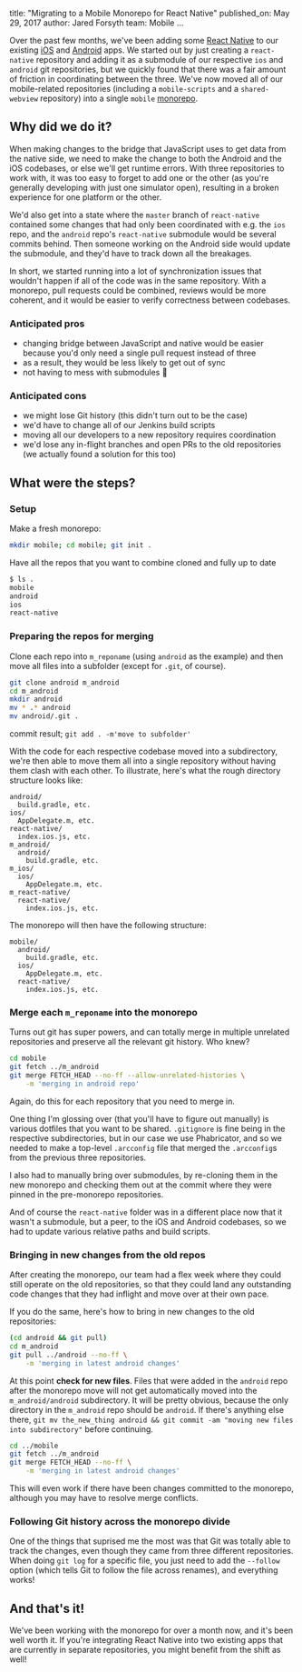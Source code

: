title: "Migrating to a Mobile Monorepo for React Native"
published_on: May 29, 2017
author: Jared Forsyth
team: Mobile
...

Over the past few months, we've been adding some [React
Native](https://github.com/facebook/react-native) to our existing
[iOS](https://itunes.apple.com/us/app/khan-academy-you-can-learn-anything/id469863705?mt=8)
and
[Android](https://play.google.com/store/apps/details?id=org.khanacademy.android&hl=en)
apps. We started out by just creating a `react-native` repository and adding
it as a submodule of our respective `ios` and `android` git repositories, but
we quickly found that there was a fair amount of friction in coordinating
between the three. We've now moved all of our mobile-related repositories
(including a `mobile-scripts` and a `shared-webview` repository) into a single
`mobile` [monorepo](https://danluu.com/monorepo/).

## Why did we do it?

When making changes to the bridge that JavaScript uses to get data from the
native side, we need to make the change to both the Android and the iOS
codebases, or else we'll get runtime errors. With three repositories to work
with, it was too easy to forget to add one or the other (as you're generally
developing with just one simulator open), resulting in a broken experience for
one platform or the other.

We'd also get into a state where the `master` branch of `react-native`
contained some changes that had only been coordinated with e.g. the `ios`
repo, and the `android` repo's `react-native` submodule would be several
commits behind. Then someone working on the Android side would update the
submodule, and they'd have to track down all the breakages.

In short, we started running into a lot of synchronization issues that
wouldn't happen if all of the code was in the same repository. With a
monorepo, pull requests could be combined, reviews would be more coherent, and
it would be easier to verify correctness between codebases.

### Anticipated pros

- changing bridge between JavaScript and native would be easier because
  you'd only need a single pull request instead of three
- as a result, they would be less likely to get out of sync
- not having to mess with submodules 🎉

### Anticipated cons

- we might lose Git history (this didn't turn out to be the case)
- we'd have to change all of our Jenkins build scripts
- moving all our developers to a new repository requires coordination
- we'd lose any in-flight branches and open PRs to the old repositories (we
  actually found a solution for this too)

## What were the steps?

### Setup

Make a fresh monorepo:

```sh
mkdir mobile; cd mobile; git init .
```

Have all the repos that you want to combine cloned and fully up to date

```sh
$ ls .
mobile
android
ios
react-native
```

### Preparing the repos for merging

Clone each repo into `m_reponame` (using `android` as the example) and then
move all files into a subfolder (except for `.git`, of course).

```sh
git clone android m_android
cd m_android
mkdir android
mv * .* android
mv android/.git .
```

commit result; `git add . -m'move to subfolder'`

With the code for each respective codebase moved into a subdirectory, we're
then able to move them all into a single repository without having them clash
with each other. To illustrate, here's what the rough directory structure
looks like:

```
android/
  build.gradle, etc.
ios/
  AppDelegate.m, etc.
react-native/
  index.ios.js, etc.
m_android/
  android/
    build.gradle, etc.
m_ios/
  ios/
    AppDelegate.m, etc.
m_react-native/
  react-native/
    index.ios.js, etc.
```

The monorepo will then have the following structure:

```
mobile/
  android/
    build.gradle, etc.
  ios/
    AppDelegate.m, etc.
  react-native/
    index.ios.js, etc.
```

### Merge each `m_reponame` into the monorepo

Turns out git has super powers, and can totally merge in multiple unrelated
repositories and preserve all the relevant git history. Who knew?

```sh
cd mobile
git fetch ../m_android
git merge FETCH_HEAD --no-ff --allow-unrelated-histories \
    -m 'merging in android repo'
```

Again, do this for each repository that you need to merge in.

One thing I'm glossing over (that you'll have to figure out manually) is
various dotfiles that you want to be shared. `.gitignore` is fine being in the
respective subdirectories, but in our case we use Phabricator, and so we
needed to make a top-level `.arcconfig` file that merged the `.arcconfig`s
from the previous three repositories.

I also had to manually bring over submodules, by re-cloning them in the new
monorepo and checking them out at the commit where they were pinned in the
pre-monorepo repositories.

And of course the `react-native` folder was in a different place now that it
wasn't a submodule, but a peer, to the iOS and Android codebases, so we had to
update various relative paths and build scripts.

### Bringing in new changes from the old repos

After creating the monorepo, our team had a flex week where they could still
operate on the old repositories, so that they could land any outstanding code
changes that they had inflight and move over at their own pace.

If you do the same, here's how to bring in new changes to the old
repositories:

```sh
(cd android && git pull)
cd m_android
git pull ../android --no-ff \
    -m 'merging in latest android changes'
```

At this point **check for new files**. Files that were added in the `android`
repo after the monorepo move will not get automatically moved into the
`m_android/android` subdirectory. It will be pretty obvious, because the only
directory in the `m_android` repo should be `android`. If there's anything
else there, `git mv the_new_thing android && git commit -am "moving new files
into subdirectory"` before continuing.

```sh
cd ../mobile
git fetch ../m_android
git merge FETCH_HEAD --no-ff \
    -m 'merging in latest android changes'
```

This will even work if there have been changes committed to the monorepo,
although you may have to resolve merge conflicts.

### Following Git history across the monorepo divide

One of the things that suprised me the most was that Git was totally able to
track the changes, even though they came from three different repositories.
When doing `git log` for a specific file, you just need to add the `--follow`
option (which tells Git to follow the file across renames), and everything
works!

## And that's it!

We've been working with the monorepo for over a month now, and it's been well
worth it. If you're integrating React Native into two existing apps that are
currently in separate repositories, you might benefit from the shift as well!
